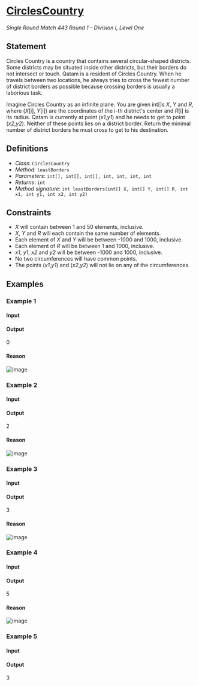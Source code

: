 # [CirclesCountry](/tc?module=ProblemDetail&rd=13751&pm=10297)
*Single Round Match 443 Round 1 - Division I, Level One*

## Statement
Circles Country is a country that contains several circular-shaped districts.  Some districts may be situated inside other districts, but their borders do not intersect or touch.  Qatam is a resident of Circles Country.  When he travels between two locations, he always tries to cross the fewest number of district borders as possible because crossing borders is usually a laborious task.

Imagine Circles Country as an infinite plane.  You are given int[]s *X*, *Y* and *R*, where (*X*[i], *Y*[i]) are the coordinates of the i-th district's center and *R*[i] is its radius.  Qatam is currently at point (*x1*,*y1*) and he needs to get to point (*x2*,*y2*).  Neither of these points lies on a district border.  Return the minimal number of district borders he must cross to get to his destination.

## Definitions
- *Class*: `CirclesCountry`
- *Method*: `leastBorders`
- *Parameters*: `int[], int[], int[], int, int, int, int`
- *Returns*: `int`
- *Method signature*: `int leastBorders(int[] X, int[] Y, int[] R, int x1, int y1, int x2, int y2)`

## Constraints
- *X* will contain between 1 and 50 elements, inclusive.
- *X*, *Y* and *R* will each contain the same number of elements.
- Each element of *X* and *Y* will be between -1000 and 1000, inclusive.
- Each element of *R* will be between 1 and 1000, inclusive.
- *x1*, *y1*, *x2* and *y2* will be between -1000 and 1000, inclusive.
- No two circumferences will have common points.
- The points (*x1*,*y1*) and (*x2*,*y2*) will not lie on any of the circumferences.

## Examples
### Example 1
#### Input
<c></c>
#### Output
<c>0</c>
#### Reason
![image](images/case1.gif)

### Example 2
#### Input
<c></c>
#### Output
<c>2</c>
#### Reason
![image](images/case2.gif)

### Example 3
#### Input
<c></c>
#### Output
<c>3</c>
#### Reason
![image](images/case3.gif)

### Example 4
#### Input
<c></c>
#### Output
<c>5</c>
#### Reason
![image](images/case4.gif)

### Example 5
#### Input
<c></c>
#### Output
<c>3</c>

